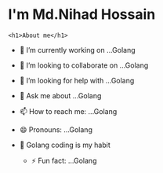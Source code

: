 
<!DOCTYPE html>
<html lang="en">
<head>
    <meta charset="UTF-8">
    <meta name="viewport" content="width=device-width, initial-scale=1.0">
</head>
<body>
    <h1>I'm Md.Nihad Hossain</h1>
    
    <h1>About me</h1>
  
    
- 🔭 I’m currently working on ...Golang

- 👯 I’m looking to collaborate on ...Golang
- 🤔 I’m looking for help with ...Golang
- 💬 Ask me about ...Golang
- 📫 How to reach me: ...Golang
- 😄 Pronouns: ...Golang

- 🌱 Golang coding is my habit
  - ⚡ Fun fact: ...Golang


    
</body>
</html>


